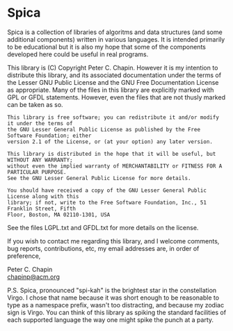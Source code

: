
Spica
=====

Spica is a collection of libraries of algoritms and data structures (and some additional
components) written in various languages. It is intended primarily to be educational but it is
also my hope that some of the components developed here could be useful in real programs.

This library is (C) Copyright Peter C. Chapin. However it is my intention to distribute this
library, and its associated documentation under the terms of the Lesser GNU Public License and
the GNU Free Documentation License as appropriate. Many of the files in this library are
explicitly marked with GPL or GFDL statements. However, even the files that are not thusly
marked can be taken as so.

    This library is free software; you can redistribute it and/or modify it under the terms of
    the GNU Lesser General Public License as published by the Free Software Foundation; either
    version 2.1 of the License, or (at your option) any later version.

    This library is distributed in the hope that it will be useful, but WITHOUT ANY WARRANTY;
    without even the implied warranty of MERCHANTABILITY or FITNESS FOR A PARTICULAR PURPOSE.
    See the GNU Lesser General Public License for more details.

    You should have received a copy of the GNU Lesser General Public License along with this
    library; if not, write to the Free Software Foundation, Inc., 51 Franklin Street, Fifth
    Floor, Boston, MA 02110-1301, USA

See the files LGPL.txt and GFDL.txt for more details on the license.

If you wish to contact me regarding this library, and I welcome comments, bug reports,
contributions, etc, my email addresses are, in order of preference,

Peter C. Chapin  
chapinp@acm.org  

P.S. Spica, pronounced "spi-kah" is the brightest star in the constellation Virgo. I chose that
name because it was short enough to be reasonable to type as a namespace prefix, wasn't too
distracting, and because my zodiac sign is Virgo. You can think of this library as spiking the
standard facilities of each supported language the way one might spike the punch at a party.
